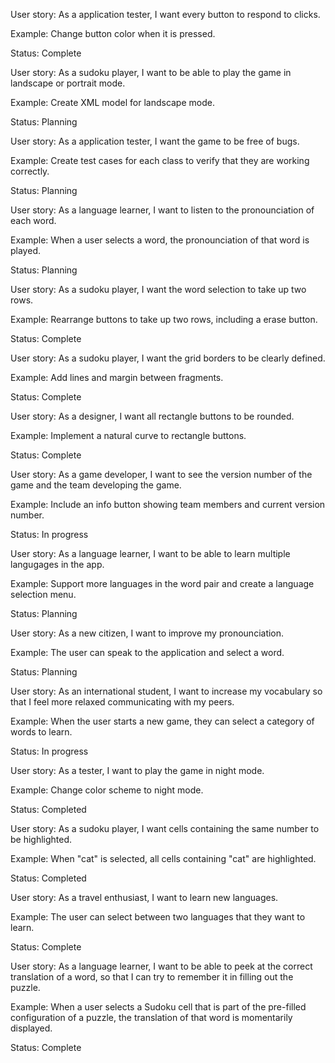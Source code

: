 User story: As a application tester, I want every button to respond to clicks.

Example: Change button color when it is pressed.

Status: Complete


User story: As a sudoku player, I want to be able to play the game in landscape or portrait mode.

Example: Create XML model for landscape mode.

Status: Planning


User story: As a application tester, I want the game to be free of bugs.

Example: Create test cases for each class to verify that they are working correctly.

Status: Planning


User story: As a language learner, I want to listen to the pronounciation of each word.

Example: When a user selects a word, the pronounciation of that word is played.

Status: Planning


User story: As a sudoku player, I want the word selection to take up two rows.

Example: Rearrange buttons to take up two rows, including a erase button.

Status: Complete


User story: As a sudoku player, I want the grid borders to be clearly defined.

Example: Add lines and margin between fragments.

Status: Complete


User story: As a designer, I want all rectangle buttons to be rounded.

Example: Implement a natural curve to rectangle buttons.

Status: Complete


User story: As a game developer, I want to see the version number of the game and the team developing the game.

Example: Include an info button showing team members and current version number.

Status: In progress


User story: As a language learner, I want to be able to learn multiple langugages in the app.

Example: Support more languages in the word pair and create a language selection menu.

Status: Planning


User story: As a new citizen, I want to improve my pronounciation.

Example: The user can speak to the application and select a word.

Status: Planning


User story: As an international student, I want to increase my vocabulary so that I feel more relaxed communicating with my peers.

Example: When the user starts a new game, they can select a category of words to learn.

Status: In progress


User story: As a tester, I want to play the game in night mode.

Example: Change color scheme to night mode.

Status: Completed


User story: As a sudoku player, I want cells containing the same number to be highlighted.

Example: When "cat" is selected, all cells containing "cat" are highlighted.

Status: Completed


User story: As a travel enthusiast, I want to learn new languages.

Example: The user can select between two languages that they want to learn.

Status: Complete


User story: As a language learner, I want to be able to peek at the correct translation of a word, so that I can try to remember it in filling out the puzzle.

Example: When a user selects a Sudoku cell that is part of the pre-filled configuration of a puzzle, the translation of that word is momentarily displayed.

Status: Complete